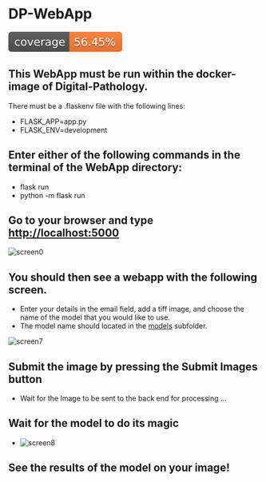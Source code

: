 # DP-WebApp
[![Coverage Status](./coverage-badge.svg)](./reports/coverage/index.html)


## This WebApp must be run within the docker-image of Digital-Pathology.
There must be a .flaskenv file with the following lines:
- FLASK_APP=app.py
- FLASK_ENV=development

## Enter either of the following commands in the terminal of the WebApp directory:
* flask run
* python -m flask run

## Go to your browser and type [ http://localhost:5000 ](http::/localhost:5000)
![screen0](https://user-images.githubusercontent.com/69324309/168503317-61b9f8b9-ef3b-42d6-8e4b-3e2dbf5ee0c3.png)

## You should then see a webapp with the following screen. 
* Enter your details in the email field, add a tiff image, and choose the name of the model that you would like to use.
* The model name should located in the [models](models) subfolder.

![screen7](https://user-images.githubusercontent.com/69324309/168503802-0a5f0f13-2a81-4210-8abf-be5846d39303.png)

## Submit the image by pressing the Submit Images button
* Wait for the Image to be sent to the back end for processing ...

## Wait for the model to do its magic
* ![screen8](https://user-images.githubusercontent.com/69324309/168503995-340e5720-e903-445c-b6f9-cf700b34d44b.png)

## See the results of the model on your image!

